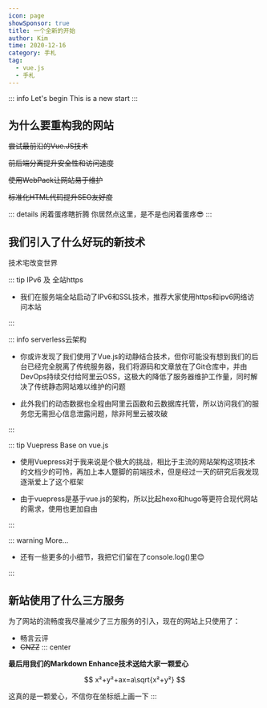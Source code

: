 ```yaml
---
icon: page
showSponsor: true
title: 一个全新的开始
author: Kim
time: 2020-12-16
category: 手札
tag:
  - vue.js
  - 手札
---
```


::: info Let's begin
This is a new start
:::

## 为什么要重构我的网站

~~尝试最前沿的Vue.JS技术~~

~~前后端分离提升安全性和访问速度~~

~~使用WebPack让网站易于维护~~

~~标准化HTML代码提升SEO友好度~~

::: details 闲着蛋疼瞎折腾
你居然点这里，是不是也闲着蛋疼😎
:::


## 我们引入了什么好玩的新技术

技术宅改变世界

::: tip IPv6 及 全站https

- 我们在服务端全站启动了IPv6和SSL技术，推荐大家使用https和ipv6网络访问本站

:::

::: info serverless云架构

- 你或许发现了我们使用了Vue.js的动静结合技术，但你可能没有想到我们的后台已经完全脱离了传统服务器，我们将源码和文章放在了Git仓库中，并由DevOps持续交付给阿里云OSS，这极大的降低了服务器维护工作量，同时解决了传统静态网站难以维护的问题

- 此外我们的动态数据也全程由阿里云函数和云数据库托管，所以访问我们的服务您无需担心信息泄露问题，除非阿里云被攻破

:::

::: tip Vuepress Base on vue.js

- 使用Vuepress对于我来说是个极大的挑战，相比于主流的网站架构这项技术的文档少的可怜，再加上本人蹩脚的前端技术，但是经过一天的研究后我发现逐渐爱上了这个框架

- 由于vuepress是基于vue.js的架构，所以比起hexo和hugo等更符合现代网站的需求，使用也更加自由

:::

::: warning More...

- 还有一些更多的小细节，我把它们留在了console.log()里😊

:::

## 新站使用了什么三方服务

为了网站的流畅度我尽量减少了三方服务的引入，现在的网站上只使用了：
- 畅言云评
- ~~CNZZ~~
::: center


**最后用我们的Markdown Enhance技术送给大家一颗爱心**

$$
x²+y²+ax=a\sqrt{x²+y²}
$$

这真的是一颗爱心，不信你在坐标纸上画一下
:::